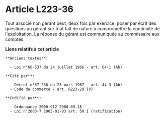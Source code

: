 # Article L223-36

Tout associé non gérant peut, deux fois par exercice, poser par écrit des questions au gérant sur tout fait de nature à
compromettre la continuité de l'exploitation. La réponse du gérant est communiquée au commissaire aux comptes.

**Liens relatifs à cet article**

	**Anciens textes**:

	  - Loi n°66-537 du 24 juillet 1966 - art. 64-1 (Ab)

	**Cité par**:

	  - Décret n°67-236 du 23 mars 1967 - art. 44-3 (Ab)
	  - Code de commerce - art. R223-29 (V)

	**Codifié par**:

	  - Ordonnance 2000-912 2000-09-18
	  - Loi n°2003-7 2003-01-03 art. 50 I (ratification)
